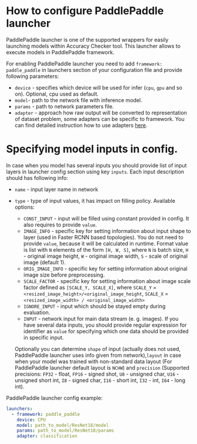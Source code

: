 # How to configure PaddlePaddle launcher

PaddlePaddle launcher is one of the supported wrappers for easily launching models within Accuracy Checker tool. This launcher allows to execute models in PaddlePaddle framework.

For enabling PaddlePaddle launcher you need to add `framework: paddle_paddle` in launchers section of your configuration file and provide following parameters:

* `device` - specifies which device will be used for infer (`cpu`, `gpu` and so on). Optional, cpu used as default.
* `model`- path to the network file with inference model.
* `params` - path to network parameters file.
* `adapter` - approach how raw output will be converted to representation of dataset problem, some adapters can be specific to framework. You can find detailed instruction how to use adapters [here](../adapters/README.md).

# Specifying model inputs in config.

In case when you model has several inputs you should provide list of input layers in launcher config section using key `inputs`.
Each input description should has following info:
  * `name` - input layer name in network
  * `type` - type of input values, it has impact on filling policy. Available options:
    * `CONST_INPUT` - input will be filled using constant provided in config. It also requires to provide `value`.
    * `IMAGE_INFO` - specific key for setting information about input shape to layer (used in Faster RCNN based topologies). You do not need to provide `value`, because it will be calculated in runtime. Format value is list with `N` elements of the form `[H, W, S]`, where `N` is batch size, `H` - original image height, `W` - original image width, `S` - scale of original image (default 1).
    * `ORIG_IMAGE_INFO` - specific key for setting information about original image size before preprocessing.
    * `SCALE_FACTOR` - specific key for setting information about image scale factor defined as `[SCALE_Y, SCALE_X]`, where `SCALE_Y` = `<resized_image_height>/<original_image_height`, `SCALE_X` = `<resized_image_width> / <original_image_width>`
    * `IGNORE_INPUT` - input which should be stayed empty during evaluation.
    * `INPUT` - network input for main data stream (e. g. images). If you have several data inputs, you should provide regular expression for identifier as `value` for specifying which one data should be provided in specific input.

    Optionally you can determine `shape` of input (actually does not used, PaddlePaddle launcher uses info given from network),`layout` in case when your model was trained with non-standard data layout (For PaddlePaddle launcher default layout is `NCHW`)
    and `precision` (Supported precisions: `FP32` - float, `FP16` - signed shot, `U8`  - unsigned char, `U16` - unsigned short int, `I8` - signed char, `I16` - short int, `I32` - int, `I64` - long int).

PaddlePaddle launcher config example:

```yml
launchers:
  - framework: paddle_paddle
    device: CPU
    model: path_to_model/ResNet18/model
    params: path_to_model/ResNet18/params
    adapter: classification
```
